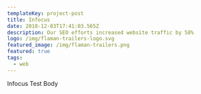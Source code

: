 ```yaml
---
templateKey: project-post
title: Infocus
date: 2018-12-03T17:41:03.565Z
description: Our SEO efforts increased website traffic by 58%
logo: /img/flaman-trailers-logo.svg
featured_image: /img/flaman-trailers.png
featured: true
tags:
  - web
---
```

Infocus Test Body
